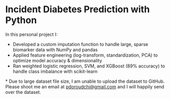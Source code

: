 # Incident Diabetes Prediction with Python

In this personal project I:

- Developed a custom imputation function to handle large, sparse biomarker data with NumPy and pandas
- Applied feature engineering (log-transform, standardization, PCA) to optimize model accuracy & dimensionality
- Ran weighted logistic regression, SVM, and XGBoost (89% accuracy) to handle class imbalance with scikit-learn

\* Due to large dataset file size, I am unable to upload the dataset to GitHub. Please shoot me an email at <a href="mailto:pdoroudchi@gmail.com">pdoroudchi@gmail.com</a> and I will happily send over the dataset.


